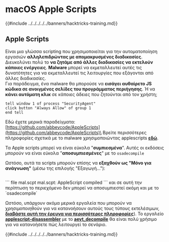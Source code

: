 # macOS Apple Scripts

{{#include ../../../../../banners/hacktricks-training.md}}

## Apple Scripts

Είναι μια γλώσσα scripting που χρησιμοποιείται για την αυτοματοποίηση εργασιών **αλληλεπιδρώντας με απομακρυσμένες διαδικασίες**. Διευκολύνει πολύ το **να ζητάμε από άλλες διαδικασίες να εκτελούν κάποιες ενέργειες**. **Malware** μπορεί να εκμεταλλευτεί αυτές τις δυνατότητες για να εκμεταλλευτεί τις λειτουργίες που εξάγονται από άλλες διαδικασίες.\
Για παράδειγμα, ένα malware θα μπορούσε να **εισάγει αυθαίρετο JS κώδικα σε ανοιγμένες σελίδες του προγράμματος περιήγησης**. Ή να **κάνει αυτόματη κλικ** σε κάποιες άδειες που ζητούνται από τον χρήστη;
```applescript
tell window 1 of process "SecurityAgent"
click button "Always Allow" of group 1
end tell
```
Εδώ έχετε μερικά παραδείγματα: [https://github.com/abbeycode/AppleScripts](https://github.com/abbeycode/AppleScripts)\
Βρείτε περισσότερες πληροφορίες σχετικά με το malware χρησιμοποιώντας applescripts [**εδώ**](https://www.sentinelone.com/blog/how-offensive-actors-use-applescript-for-attacking-macos/).

Τα Apple scripts μπορεί να είναι εύκολα "**συμπιεσμένα**". Αυτές οι εκδόσεις μπορούν να είναι εύκολα "**αποσυμπιεσμένες**" με το `osadecompile`

Ωστόσο, αυτά τα scripts μπορούν επίσης να **εξαχθούν ως "Μόνο για ανάγνωση"** (μέσω της επιλογής "Εξαγωγή..."):

<figure><img src="https://github.com/carlospolop/hacktricks/raw/master/images/image%20(556).png" alt=""><figcaption></figcaption></figure>
```
file mal.scpt
mal.scpt: AppleScript compiled
```
και σε αυτή την περίπτωση το περιεχόμενο δεν μπορεί να αποσυμπιεστεί ακόμη και με το `osadecompile`

Ωστόσο, υπάρχουν ακόμα μερικά εργαλεία που μπορούν να χρησιμοποιηθούν για να κατανοήσουν αυτούς τους τύπους εκτελέσιμων, [**διαβάστε αυτή την έρευνα για περισσότερες πληροφορίες**](https://labs.sentinelone.com/fade-dead-adventures-in-reversing-malicious-run-only-applescripts/)). Το εργαλείο [**applescript-disassembler**](https://github.com/Jinmo/applescript-disassembler) με το [**aevt_decompile**](https://github.com/SentineLabs/aevt_decompile) θα είναι πολύ χρήσιμο για να κατανοήσετε πώς λειτουργεί το σενάριο.

{{#include ../../../../../banners/hacktricks-training.md}}
